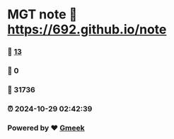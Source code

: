 # MGT note :link: https://692.github.io/note 
### :page_facing_up: [13](https://692.github.io/note/tag.html) 
### :speech_balloon: 0 
### :hibiscus: 31736 
### :alarm_clock: 2024-10-29 02:42:39 
### Powered by :heart: [Gmeek](https://github.com/Meekdai/Gmeek)
